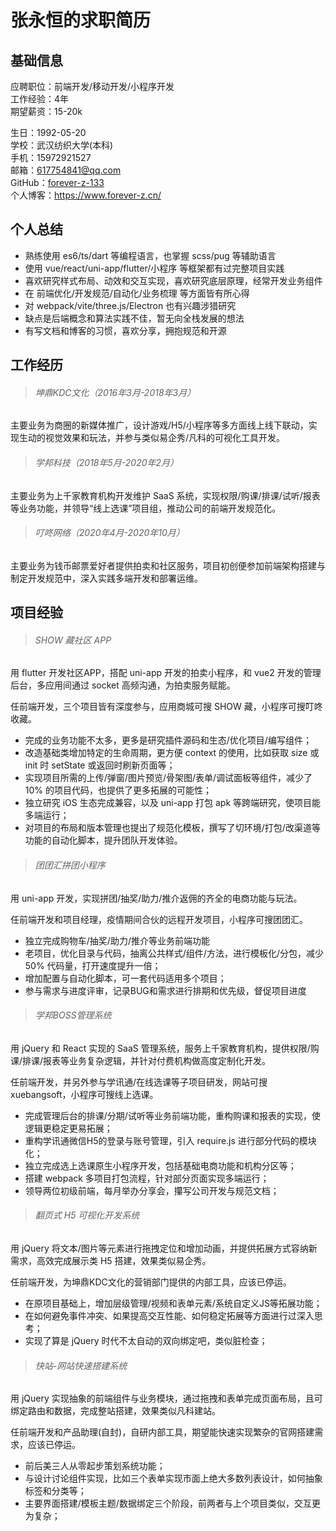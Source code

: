 # 张永恒的求职简历

## 基础信息

应聘职位：前端开发/移动开发/小程序开发  
工作经验：4年  
期望薪资：15-20k  

生日：1992-05-20  
学校：武汉纺织大学(本科)  
手机：15972921527  
邮箱：617754841@qq.com  
GitHub：[forever-z-133](https://github.com/forever-z-133)  
个人博客：https://www.forever-z.cn/  

## 个人总结

* 熟练使用 es6/ts/dart 等编程语言，也掌握 scss/pug 等辅助语言
* 使用 vue/react/uni-app/flutter/小程序 等框架都有过完整项目实践
* 喜欢研究样式布局、动效和交互实现，喜欢研究底层原理，经常开发业务组件
* 在 前端优化/开发规范/自动化/业务梳理 等方面皆有所心得
* 对 webpack/vite/three.js/Electron 也有兴趣涉猎研究
* 缺点是后端概念和算法实践不佳，暂无向全栈发展的想法
* 有写文档和博客的习惯，喜欢分享，拥抱规范和开源

## 工作经历

> ###### 坤鼎KDC文化（2016年3月-2018年3月）

主要业务为商圈的新媒体推广，设计游戏/H5/小程序等多方面线上线下联动，实现生动的视觉效果和玩法，并参与类似易企秀/凡科的可视化工具开发。

> ###### 学邦科技（2018年5月-2020年2月）

主要业务为上千家教育机构开发维护 SaaS 系统，实现权限/购课/排课/试听/报表等业务功能，并领导“线上选课”项目组，推动公司的前端开发规范化。

> ###### 叮咚网络（2020年4月-2020年10月）

主要业务为钱币邮票爱好者提供拍卖和社区服务，项目初创便参加前端架构搭建与制定开发规范中，深入实践多端开发和部署运维。

## 项目经验

> ###### SHOW 藏社区 APP

用 flutter 开发社区APP，搭配 uni-app 开发的拍卖小程序，和 vue2 开发的管理后台，多应用间通过 socket 高频沟通，为拍卖服务赋能。

任前端开发，三个项目皆有深度参与，应用商城可搜 SHOW 藏，小程序可搜叮咚收藏。

* 完成的业务功能不太多，更多是研究插件源码和生态/优化项目/编写组件；
* 改造基础类增加特定的生命周期，更方便 context 的使用，比如获取 size 或 init 时 setState 或返回时刷新页面等；
* 实现项目所需的上传/弹窗/图片预览/骨架图/表单/调试面板等组件，减少了 10% 的项目代码，也提供了更多拓展的可能性；
* 独立研究 iOS 生态完成兼容，以及 uni-app 打包 apk 等跨端研究，使项目能多端运行；
* 对项目的布局和版本管理也提出了规范化模板，撰写了切环境/打包/改渠道等功能的自动化脚本，提升团队开发体验。

> ###### 团团汇拼团小程序

用 uni-app 开发，实现拼团/抽奖/助力/推介返佣的齐全的电商功能与玩法。

任前端开发和项目经理，疫情期间合伙的远程开发项目，小程序可搜团团汇。

* 独立完成购物车/抽奖/助力/推介等业务前端功能
* 老项目，优化目录与代码，抽离公共样式/组件/方法，进行模板化/分包，减少 50% 代码量，打开速度提升一倍；
* 增加配置与自动化脚本，可一套代码适用多个项目；
* 参与需求与进度评审，记录BUG和需求进行排期和优先级，督促项目进度

> ###### 学邦BOSS管理系统

用 jQuery 和 React 实现的 SaaS 管理系统，服务上千家教育机构，提供权限/购课/排课/报表等业务复杂逻辑，并针对付费机构做高度定制化开发。

任前端开发，并另外参与学讯通/在线选课等子项目研发，网站可搜 xuebangsoft，小程序可搜线上选课。

* 完成管理后台的排课/分期/试听等业务前端功能，重构购课和报表的实现，使逻辑更稳定更易拓展；
* 重构学讯通微信H5的登录与账号管理，引入 require.js 进行部分代码的模块化；
* 独立完成选上选课原生小程序开发，包括基础电商功能和机构分区等；
* 搭建 webpack 多项目打包流程，针对部分页面实现多端运行；
* 领导两位初级前端，每月举办分享会，攥写公司开发与规范文档；

> ###### 翻页式 H5 可视化开发系统

用 jQuery 将文本/图片等元素进行拖拽定位和增加动画，并提供拓展方式容纳新需求，高效完成展示类 H5 搭建，效果类似易企秀。

任前端开发，为坤鼎KDC文化的营销部门提供的内部工具，应该已停运。

* 在原项目基础上，增加层级管理/视频和表单元素/系统自定义JS等拓展功能；
* 在如何避免事件冲突、如果提高交互性能、如何稳定拓展等方面进行过深入思考；
* 实现了算是 jQuery 时代不太自动的双向绑定吧，类似脏检查；

> ###### 快站-网站快速搭建系统

用 jQuery 实现抽象的前端组件与业务模块，通过拖拽和表单完成页面布局，且可绑定路由和数据，完成整站搭建，效果类似凡科建站。

任前端开发和产品助理(自封)，自研内部工具，期望能快速实现繁杂的官网搭建需求，应该已停运。

* 前后美三人从零起步策划系统功能；
* 与设计讨论组件实现，比如三个表单实现市面上绝大多数列表设计，如何抽象标签和分类等；
* 主要界面搭建/模板主题/数据绑定三个阶段，前两者与上个项目类似，交互更为复杂；
